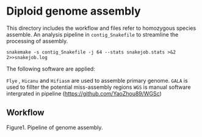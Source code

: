 
# Diploid genome assembly
This directory includes the workflow and files refer to homozygous species assemble. An analysis pipeline in `contig_Snakefile` to streamline the processing of assembly. 

```shell
snakemake -s contig_Snakefile -j 64 --stats snakejob.stats >&2 2>>snakejob.log
```

The following software are applied:

`Flye` , `Hicanu` and `Hifiasm` are used to assemble primary genome.
`GALA` is used to fillter the potential miss-assembly regions
`WGS` is manual software intergrated in pipeline (https://github.com/YaoZhou89/WGSc) 

## Workflow



Figure1.  Pipeline of genome assembly.





